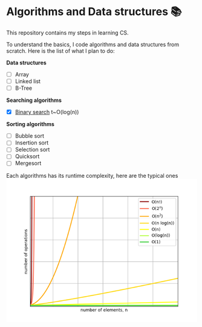 # Algorithms and Data structures 📚
This repository contains my steps in learning CS.

To understand the basics, I code algorithms and data structures from scratch.
Here is the list of what I plan to do:

**Data structures**
- [ ] Array
- [ ] Linked list
- [ ] B-Tree

**Searching algorithms**
- [x] [Binary search](searching/binary_search.py) t~O(log(n))

**Sorting algorithms**
- [ ] Bubble sort
- [ ] Insertion sort
- [ ] Selection sort
- [ ] Quicksort
- [ ] Mergesort

Each algorithms has its runtime complexity, here are the typical ones
![big-o](big-o.png)
